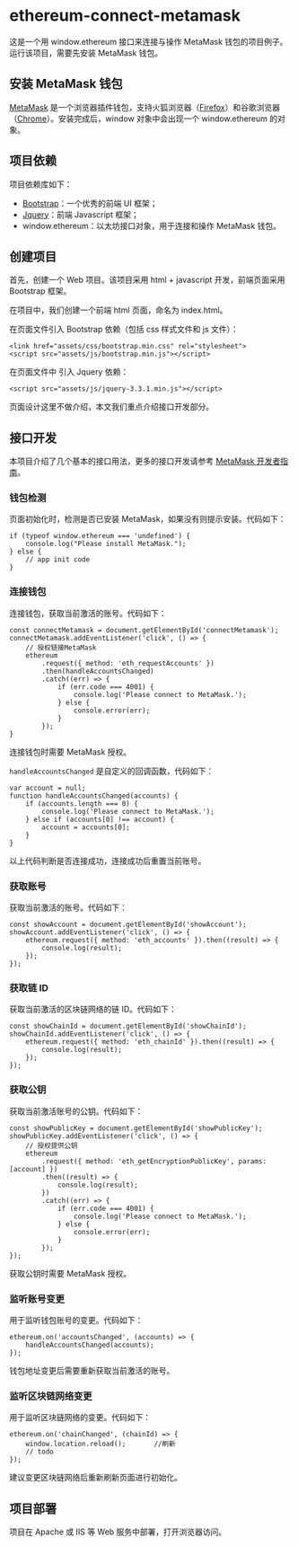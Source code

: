 # ethereum-connect-metamask
这是一个用 window.ethereum 接口来连接与操作 MetaMask 钱包的项目例子。运行该项目，需要先安装 MetaMask 钱包。

## 安装 MetaMask 钱包
[MetaMask](https://metamask.io/) 是一个浏览器插件钱包，支持火狐浏览器（[Firefox](https://www.mozilla.org/)）和谷歌浏览器（[Chrome](https://www.google.cn/intl/zh-CN/chrome/)）。安装完成后，window 对象中会出现一个 window.ethereum 的对象。

## 项目依赖
项目依赖库如下：
- [Bootstrap](https://v3.bootcss.com/)：一个优秀的前端 UI 框架；
- [Jquery](https://jquery.com/)：前端 Javascript 框架；
- window.ethereum：以太坊接口对象，用于连接和操作 MetaMask 钱包。

## 创建项目

首先，创建一个 Web 项目。该项目采用 html + javascript 开发，前端页面采用 Bootstrap 框架。

在项目中，我们创建一个前端 html 页面，命名为 index.html。

在页面文件引入 Bootstrap 依赖（包括 css 样式文件和 js 文件）：

```
<link href="assets/css/bootstrap.min.css" rel="stylesheet">
<script src="assets/js/bootstrap.min.js"></script>
```

在页面文件中 引入 Jquery 依赖：

```
<script src="assets/js/jquery-3.3.1.min.js"></script>
```

页面设计这里不做介绍，本文我们重点介绍接口开发部分。

## 接口开发

本项目介绍了几个基本的接口用法，更多的接口开发请参考 [MetaMask 开发者指南](https://docs.metamask.io/guide/)。

### 钱包检测

页面初始化时，检测是否已安装 MetaMask，如果没有则提示安装。代码如下：

```
if (typeof window.ethereum === 'undefined') {
	console.log("Please install MetaMask.");
} else {
	// app init code
}
```

### 连接钱包

连接钱包，获取当前激活的账号。代码如下：

```
const connectMetamask = document.getElementById('connectMetamask');
connectMetamask.addEventListener('click', () => {
	// 授权链接MetaMask
	ethereum
        .request({ method: 'eth_requestAccounts' })
        .then(handleAccountsChanged)
        .catch((err) => {
            if (err.code === 4001) {
                console.log('Please connect to MetaMask.');
            } else {
                console.error(err);
            }
        });
}
```

连接钱包时需要 MetaMask 授权。

`handleAccountsChanged` 是自定义的回调函数，代码如下：

```
var account = null;
function handleAccountsChanged(accounts) {
	if (accounts.length === 0) {
		console.log('Please connect to MetaMask.');
	} else if (accounts[0] !== account) {
		account = accounts[0];
	}
}
```

以上代码判断是否连接成功，连接成功后重置当前账号。

### 获取账号

获取当前激活的账号。代码如下：

```
const showAccount = document.getElementById('showAccount');
showAccount.addEventListener('click', () => {
	ethereum.request({ method: 'eth_accounts' }).then((result) => {
		console.log(result);
	});
});
```

### 获取链 ID

获取当前激活的区块链网络的链 ID。代码如下：

```
const showChainId = document.getElementById('showChainId');
showChainId.addEventListener('click', () => {
    ethereum.request({ method: 'eth_chainId' }).then((result) => {
    	console.log(result);
   	});
});
```

### 获取公钥

获取当前激活账号的公钥。代码如下：

```
const showPublicKey = document.getElementById('showPublicKey');
showPublicKey.addEventListener('click', () => {
    // 授权提供公钥
    ethereum
    	.request({ method: 'eth_getEncryptionPublicKey', params: [account] })
    	.then((result) => {
    		console.log(result);
    	})
    	.catch((err) => {
    		if (err.code === 4001) {
    			console.log('Please connect to MetaMask.');
    		} else {
    			console.error(err);
    		}
    	});
});
```

获取公钥时需要 MetaMask 授权。

### 监听账号变更

用于监听钱包账号的变更。代码如下：

```
ethereum.on('accountsChanged', (accounts) => {
	handleAccountsChanged(accounts);
});
```

钱包地址变更后需要重新获取当前激活的账号。

### 监听区块链网络变更

用于监听区块链网络的变更。代码如下：

```
ethereum.on('chainChanged', (chainId) => {
	window.location.reload();		//刷新
	// todo
});
```

建议变更区块链网络后重新刷新页面进行初始化。

## 项目部署

项目在 Apache 或 IIS 等 Web 服务中部署，打开浏览器访问。
